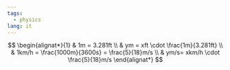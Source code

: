 ```yaml
---
tags:
  - physics
lang: it
---
```


$$
\begin{alignat*}{1}
& 1m = 3.281ft \\
& ym = xft \cdot \frac{1m}{3.281ft} \\
& 1km/h = \frac{1000m}{3600s} = \frac{5}{18}m/s \\
& ym/s= xkm/h \cdot \frac{5}{18}m/s
\end{alignat*}
$$
